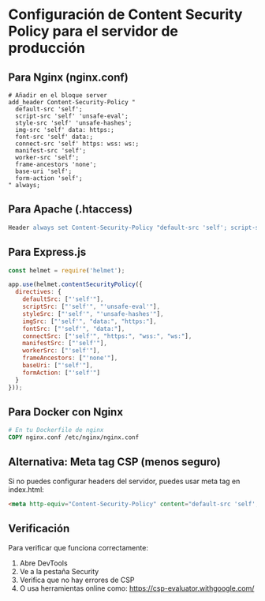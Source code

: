 # Configuración de Content Security Policy para el servidor de producción

## Para Nginx (nginx.conf)
```nginx
# Añadir en el bloque server
add_header Content-Security-Policy "
  default-src 'self';
  script-src 'self' 'unsafe-eval';
  style-src 'self' 'unsafe-hashes';
  img-src 'self' data: https:;
  font-src 'self' data:;
  connect-src 'self' https: wss: ws:;
  manifest-src 'self';
  worker-src 'self';
  frame-ancestors 'none';
  base-uri 'self';
  form-action 'self';
" always;
```

## Para Apache (.htaccess)
```apache
Header always set Content-Security-Policy "default-src 'self'; script-src 'self' 'unsafe-eval'; style-src 'self' 'unsafe-hashes'; img-src 'self' data: https:; font-src 'self' data:; connect-src 'self' https: wss: ws:; manifest-src 'self'; worker-src 'self'; frame-ancestors 'none'; base-uri 'self'; form-action 'self';"
```

## Para Express.js
```javascript
const helmet = require('helmet');

app.use(helmet.contentSecurityPolicy({
  directives: {
    defaultSrc: ["'self'"],
    scriptSrc: ["'self'", "'unsafe-eval'"],
    styleSrc: ["'self'", "'unsafe-hashes'"],
    imgSrc: ["'self'", "data:", "https:"],
    fontSrc: ["'self'", "data:"],
    connectSrc: ["'self'", "https:", "wss:", "ws:"],
    manifestSrc: ["'self'"],
    workerSrc: ["'self'"],
    frameAncestors: ["'none'"],
    baseUri: ["'self'"],
    formAction: ["'self'"]
  }
}));
```

## Para Docker con Nginx
```dockerfile
# En tu Dockerfile de nginx
COPY nginx.conf /etc/nginx/nginx.conf
```

## Alternativa: Meta tag CSP (menos seguro)
Si no puedes configurar headers del servidor, puedes usar meta tag en index.html:
```html
<meta http-equiv="Content-Security-Policy" content="default-src 'self'; script-src 'self' 'unsafe-eval'; style-src 'self' 'unsafe-hashes'; img-src 'self' data: https:;">
```

## Verificación
Para verificar que funciona correctamente:
1. Abre DevTools
2. Ve a la pestaña Security
3. Verifica que no hay errores de CSP
4. O usa herramientas online como: https://csp-evaluator.withgoogle.com/
